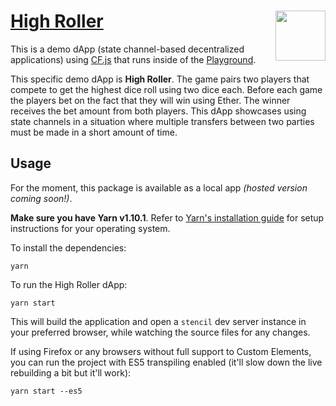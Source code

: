 # [High Roller](https://github.com/counterfactual/monorepo/packages/dapp-high-roller) <img align="right" src="https://static1.squarespace.com/static/59ee6243268b96cc1fb2b14a/t/5af73bca1ae6cf80fc1cc250/1529369816810/?format=1500w" height="80px" />

This is a demo dApp (state channel-based decentralized applications) using [CF.js](../cf.js) that runs inside of the [Playground](../playground).

This specific demo dApp is **High Roller**. The game pairs two players that compete to get the highest dice roll using two dice each. Before each game the players bet on the fact that they will win using Ether. The winner receives the bet amount from both players. This dApp showcases using state channels in a situation where multiple transfers between two parties must be made in a short amount of time.

## Usage

For the moment, this package is available as a local app _(hosted version coming soon!)_.

**Make sure you have Yarn v1.10.1**. Refer to [Yarn's installation guide](https://yarnpkg.com/lang/en/docs/install/) for setup instructions for your operating system.

To install the dependencies:

```shell
yarn
```

To run the High Roller dApp:

```shell
yarn start
```

This will build the application and open a `stencil` dev server instance in your preferred browser, while watching the source files for any changes.

If using Firefox or any browsers without full support to Custom Elements, you can run the project with ES5 transpiling enabled (it'll slow down the live rebuilding a bit but it'll work):

```shell
yarn start --es5
```
